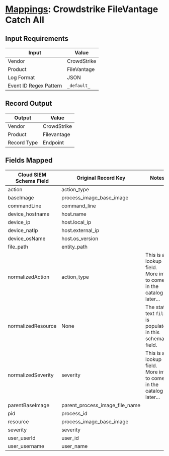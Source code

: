# [Mappings](README.md): Crowdstrike FileVantage Catch All

## Input Requirements

|Input|Value|
|-----|-----|
|Vendor|CrowdStrike|
|Product|FileVantage|
|Log Format|JSON|
|Event ID Regex Pattern|`_default_`|

## Record Output

|Output|Value|
|------|-----|
|Vendor|CrowdStrike|
|Product|Filevantage|
|Record Type|Endpoint|

## Fields Mapped

|Cloud SIEM Schema Field|Original Record Key|Notes|
|-----------------------|-------------------|-----|
|action|action_type||
|baseImage|process_image_base_image||
|commandLine|command_line||
|device_hostname|host.name||
|device_ip|host.local_ip||
|device_natIp|host.external_ip||
|device_osName|host.os_version||
|file_path|entity_path||
|normalizedAction|action_type|This is a lookup field. More info to come in the catalog later...|
|normalizedResource|None|The static text `file` is populated in this schema field.|
|normalizedSeverity|severity|This is a lookup field. More info to come in the catalog later...|
|parentBaseImage|parent_process_image_file_name||
|pid|process_id||
|resource|process_image_base_image||
|severity|severity||
|user_userId|user_id||
|user_username|user_name||

